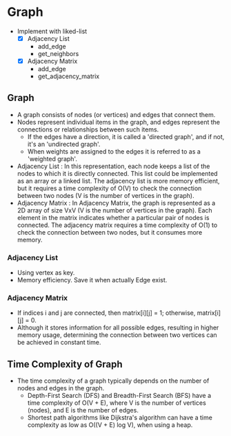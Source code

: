 # Graph

- Implement with liked-list
  - [x] Adjacency List
    - add_edge
    - get_neighbors
  - [x] Adjacency Matrix
    - add_edge
    - get_adjacency_matrix

## Graph
- A graph consists of nodes (or vertices) and edges that connect them.
- Nodes represent individual items in the graph, and edges represent the connections or relationships between such items.
  - If the edges have a direction, it is called a 'directed graph', and if not, it's an 'undirected graph'. 
  - When weights are assigned to the edges it is referred to as a 'weighted graph'.
- Adjacency List : In this representation, each node keeps a list of the nodes to which it is directly connected. This list could be implemented as an array or a linked list. The adjacency list is more memory efficient, but it requires a time complexity of O(V) to check the connection between two nodes (V is the number of vertices in the graph).
- Adjacency Matrix : In Adjacency Matrix, the graph is represented as a 2D array of size VxV (V is the number of vertices in the graph). Each element in the matrix indicates whether a particular pair of nodes is connected. The adjacency matrix requires a time complexity of O(1) to check the connection between two nodes, but it consumes more memory.

### Adjacency List
- Using vertex as key.
- Memory efficiency. Save it when actually Edge exist.

### Adjacency Matrix
-  If indices i and j are connected, then matrix[i][j] = 1; otherwise, matrix[i][j] = 0.
- Although it stores information for all possible edges, resulting in higher memory usage, determining the connection between two vertices can be achieved in constant time.
## Time Complexity of Graph
- The time complexity of a graph typically depends on the number of nodes and edges in the graph.
  - Depth-First Search (DFS) and Breadth-First Search (BFS) have a time complexity of O(V + E), where V is the number of vertices (nodes), and E is the number of edges.
  - Shortest path algorithms like Dijkstra's algorithm can have a time complexity as low as O((V + E) log V), when using a heap.


